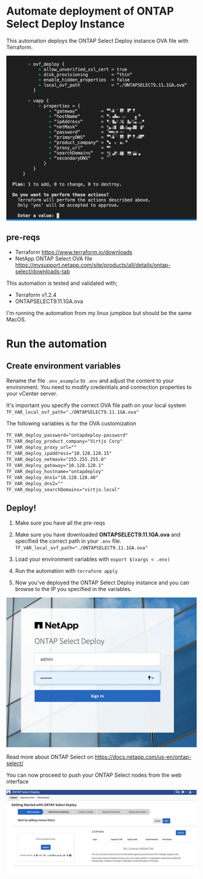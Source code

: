 # Automate deployment of ONTAP Select Deploy Instance
This automation deploys the ONTAP Select Deploy instance OVA file with Terraform. 

![Terraform Screenshot](img/ontapdeploy0.png)

## pre-reqs

* Terraform https://www.terraform.io/downloads
* NetApp ONTAP Select OVA file https://mysupport.netapp.com/site/products/all/details/ontap-select/downloads-tab

This automation is tested and validated with;

* Terraform v1.2.4
* ONTAPSELECT9.11.1GA.ova

I'm running the automation from my linux jumpbox but should be the same MacOS.

# Run the automation

## Create environment variables

Rename the file `.env_example` to `.env` and adjust the content to your environment. You need to modify credentials and connection properties to your vCenter server.

It's important you specify the correct OVA file path on your local system `TF_VAR_local_ovf_path="./ONTAPSELECT9.11.1GA.ova"`

The following variables is for the OVA customization 

```
TF_VAR_deploy_password="ontapdeploy-password"
TF_VAR_deploy_product_company="Virtjo Corp"
TF_VAR_deploy_proxy_url=""
TF_VAR_deploy_ipaddress="10.128.128.15"
TF_VAR_deploy_netmask="255.255.255.0"
TF_VAR_deploy_gateway="10.128.128.1"
TF_VAR_deploy_hostname="ontapdeploy"
TF_VAR_deploy_dns1="10.128.128.40"
TF_VAR_deploy_dns2=""
TF_VAR_deploy_searchDomains="virtjo.local"
```

## Deploy!

1. Make sure you have all the pre-reqs
2. Make sure you have downloaded **ONTAPSELECT9.11.1GA.ova** and specified the correct path in your `.env` file.
    `TF_VAR_local_ovf_path="./ONTAPSELECT9.11.1GA.ova"`
3. Load your environment variables with `export $(xargs < .env)`
4. Run the automation with `terraform apply`

6. Now you've deployed the ONTAP Select Deploy instance and you can browse to the IP you specified in the variables.

![ONTAP Deploy login prompt](img/ontapdeploy1.png)

Read more about ONTAP Select on https://docs.netapp.com/us-en/ontap-select/

You can now proceed to push your ONTAP Select nodes from the web interface

![ONTAP Deploy start screen](img/ontapdeploy2.png)
